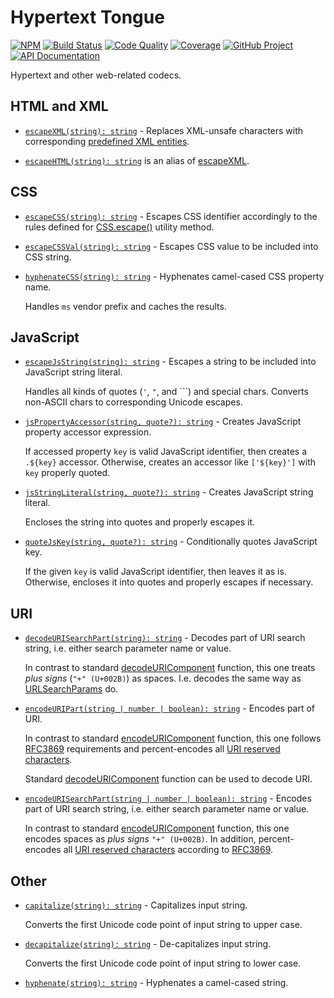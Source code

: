 # Hypertext Tongue

[![NPM][npm-image]][npm-url]
[![Build Status][build-status-img]][build-status-link]
[![Code Quality][quality-img]][quality-link]
[![Coverage][coverage-img]][coverage-link]
[![GitHub Project][github-image]][github-url]
[![API Documentation][api-docs-image]][API documentation]

Hypertext and other web-related codecs.

[npm-image]: https://img.shields.io/npm/v/httongue.svg?logo=npm
[npm-url]: https://www.npmjs.com/package/httongue
[build-status-img]: https://github.com/hatsyjs/httongue/workflows/Build/badge.svg
[build-status-link]: https://github.com/hatsyjs/httongue/actions?query=workflow%3ABuild
[quality-img]: https://app.codacy.com/project/badge/Grade/67c2c4c63f1342569d693d27288749bf
[quality-link]: https://app.codacy.com/gh/hatsyjs/httongue/dashboard?utm_source=gh&utm_medium=referral&utm_content=&utm_campaign=Badge_grade
[coverage-img]: https://app.codacy.com/project/badge/Coverage/67c2c4c63f1342569d693d27288749bf
[coverage-link]: https://app.codacy.com/gh/hatsyjs/httongue/dashboard?utm_source=gh&utm_medium=referral&utm_content=hatsyjs/httongue&utm_campaign=Badge_Coverage
[github-image]: https://img.shields.io/static/v1?logo=github&label=GitHub&message=project&color=informational
[github-url]: https://github.com/hatsyjs/httongue
[api-docs-image]: https://img.shields.io/static/v1?logo=typescript&label=API&message=docs&color=informational
[API documentation]: https://hatsyjs.github.io/httongue/

## HTML and XML

- [`escapeXML(string): string`][escapeXML] - Replaces XML-unsafe characters with corresponding
  [predefined XML entities].

- [`escapeHTML(string): string`][escapeHTML] is an alias of [escapeXML].

[escapeHTML]: https://hatsyjs.github.io/httongue/modules.html#escapeHTML
[escapeXML]: https://hatsyjs.github.io/httongue/functions/escapeXML.html
[predefined XML entities]: https://en.wikipedia.org/wiki/List_of_XML_and_HTML_character_entity_references#Predefined_entities_in_XML

## CSS

- [`escapeCSS(string): string`][escapeCSS] - Escapes CSS identifier accordingly to the rules defined for [CSS.escape()]
  utility method.

- [`escapeCSSVal(string): string`][escapeCSSVal] - Escapes CSS value to be included into CSS string.

- [`hyphenateCSS(string): string`][hyphenateCSS] - Hyphenates camel-cased CSS property name.

  Handles `ms` vendor prefix and caches the results.

[escapeCSS]: https://hatsyjs.github.io/httongue/functions/escapeCSS.html
[escapeCSSVal]: https://hatsyjs.github.io/httongue/functions/escapeCSSVal.html
[hyphenateCSS]: https://hatsyjs.github.io/httongue/functions/hyphenateCSS.html
[CSS.escape()]: https://developer.mozilla.org/en-US/docs/Web/API/CSS/escape

## JavaScript

- [`escapeJsString(string): string`][escapeJsString] - Escapes a string to be included into JavaScript string literal.

  Handles all kinds of quotes (`'`, `"`, and `\``) and special chars. Converts non-ASCII chars to corresponding
  Unicode escapes.

- [`jsPropertyAccessor(string, quote?): string`][jsPropertyAccessor] - Creates JavaScript property accessor expression.

  If accessed property `key` is valid JavaScript identifier, then creates a `.${key}` accessor. Otherwise, creates an
  accessor like `['${key}']` with `key` properly quoted.

- [`jsStringLiteral(string, quote?): string`][jsStringLiteral] - Creates JavaScript string literal.

  Encloses the string into quotes and properly escapes it.

- [`quoteJsKey(string, quote?): string`][quoteJsKey] - Conditionally quotes JavaScript key.

  If the given `key` is valid JavaScript identifier, then leaves it as is. Otherwise, encloses it into quotes and
  properly escapes if necessary.

[escapeJsString]: https://hatsyjs.github.io/httongue/functions/escapeJsString.html
[jsPropertyAccessor]: https://hatsyjs.github.io/httongue/functions/jsPropertyAccessor.html
[jsStringLiteral]: https://hatsyjs.github.io/httongue/functions/jsStringLiteral.html
[quoteJsKey]: https://hatsyjs.github.io/httongue/functions/quoteJsKey.html

## URI

- [`decodeURISearchPart(string): string`][decodeURISearchPart] - Decodes part of URI search string, i.e. either search
  parameter name or value.

  In contrast to standard [decodeURIComponent] function, this one treats _plus signs_ (`"+" (U+002B)`) as spaces.
  I.e. decodes the same way as [URLSearchParams] do.

- [`encodeURIPart(string | number | boolean): string`][encodeURIPart] - Encodes part of URI.

  In contrast to standard [encodeURIComponent] function, this one follows [RFC3869] requirements and percent-encodes
  all [URI reserved characters].

  Standard [decodeURIComponent] function can be used to decode URI.

- [`encodeURISearchPart(string | number | boolean): string`][encodeURISearchPart] - Encodes part of URI search string,
  i.e. either search parameter name or value.

  In contrast to standard [encodeURIComponent] function, this one encodes spaces as _plus signs_ `"+" (U+002B)`.
  In addition, percent-encodes all [URI reserved characters] according to [RFC3869].

[decodeURISearchPart]: https://hatsyjs.github.io/httongue/functions/decodeURISearchPart.html
[decodeURIComponent]: https://developer.mozilla.org/en-US/docs/Web/JavaScript/Reference/Global_Objects/decodeURIComponent
[encodeURIComponent]: https://developer.mozilla.org/en-US/docs/Web/JavaScript/Reference/Global_Objects/encodeURIComponent
[encodeURIPart]: https://hatsyjs.github.io/httongue/functions/encodeURIPart.html
[encodeURISearchPart]: https://hatsyjs.github.io/httongue/functions/encodeURISearchPart.html
[URI reserved characters]: https://www.rfc-editor.org/rfc/rfc3986#section-2.2
[RFC3869]: https://www.rfc-editor.org/rfc/rfc3986
[URLSearchParams]: https://developer.mozilla.org/en-US/docs/Web/API/URLSearchParams/URLSearchParams

## Other

- [`capitalize(string): string`][capitalize] - Capitalizes input string.

  Converts the first Unicode code point of input string to upper case.

- [`decapitalize(string): string`][decapitalize] - De-capitalizes input string.

  Converts the first Unicode code point of input string to lower case.

- [`hyphenate(string): string`][hyphenate] - Hyphenates a camel-cased string.

[capitalize]: https://hatsyjs.github.io/httongue/functions/capitalize.html
[decapitalize]: https://hatsyjs.github.io/httongue/functions/decapitalize.html
[hyphenate]: https://hatsyjs.github.io/httongue/functions/hyphenate.html
